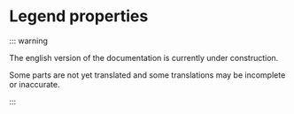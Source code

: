 # Legend properties

::: warning

The english version of the documentation is currently under construction.

Some parts are not yet translated and some translations may be incomplete or inaccurate.

:::
